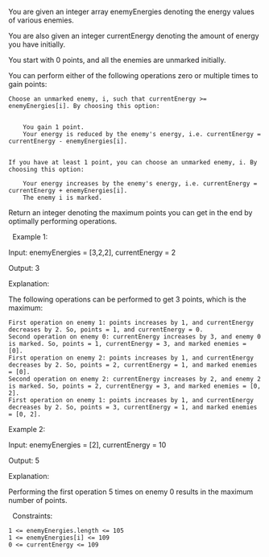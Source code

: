 You are given an integer array enemyEnergies denoting the energy values of various enemies.

You are also given an integer currentEnergy denoting the amount of energy you have initially.

You start with 0 points, and all the enemies are unmarked initially.

You can perform either of the following operations zero or multiple times to gain points:


	Choose an unmarked enemy, i, such that currentEnergy >= enemyEnergies[i]. By choosing this option:

	
		You gain 1 point.
		Your energy is reduced by the enemy's energy, i.e. currentEnergy = currentEnergy - enemyEnergies[i].
	
	
	If you have at least 1 point, you can choose an unmarked enemy, i. By choosing this option:
	
		Your energy increases by the enemy's energy, i.e. currentEnergy = currentEnergy + enemyEnergies[i].
		The enemy i is marked.
	
	


Return an integer denoting the maximum points you can get in the end by optimally performing operations.

 
Example 1:


Input: enemyEnergies = [3,2,2], currentEnergy = 2

Output: 3

Explanation:

The following operations can be performed to get 3 points, which is the maximum:


	First operation on enemy 1: points increases by 1, and currentEnergy decreases by 2. So, points = 1, and currentEnergy = 0.
	Second operation on enemy 0: currentEnergy increases by 3, and enemy 0 is marked. So, points = 1, currentEnergy = 3, and marked enemies = [0].
	First operation on enemy 2: points increases by 1, and currentEnergy decreases by 2. So, points = 2, currentEnergy = 1, and marked enemies = [0].
	Second operation on enemy 2: currentEnergy increases by 2, and enemy 2 is marked. So, points = 2, currentEnergy = 3, and marked enemies = [0, 2].
	First operation on enemy 1: points increases by 1, and currentEnergy decreases by 2. So, points = 3, currentEnergy = 1, and marked enemies = [0, 2].



Example 2:


Input: enemyEnergies = [2], currentEnergy = 10

Output: 5

Explanation: 

Performing the first operation 5 times on enemy 0 results in the maximum number of points.


 
Constraints:


	1 <= enemyEnergies.length <= 105
	1 <= enemyEnergies[i] <= 109
	0 <= currentEnergy <= 109

